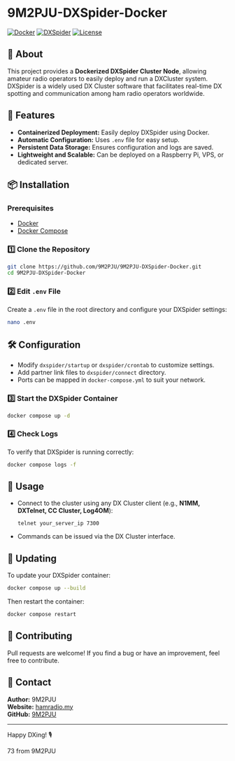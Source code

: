 # 9M2PJU-DXSpider-Docker

[![Docker](https://img.shields.io/badge/Docker-Enabled-blue)](https://www.docker.com/)
[![DXSpider](https://img.shields.io/badge/DXSpider-Cluster-red)](http://www.dxcluster.org/)
[![License](https://img.shields.io/badge/License-MIT-green)](LICENSE)

## 📌 About
This project provides a **Dockerized DXSpider Cluster Node**, allowing amateur radio operators to easily deploy and run a DXCluster system. DXSpider is a widely used DX Cluster software that facilitates real-time DX spotting and communication among ham radio operators worldwide.

## 🚀 Features
- **Containerized Deployment:** Easily deploy DXSpider using Docker.
- **Automatic Configuration:** Uses `.env` file for easy setup.
- **Persistent Data Storage:** Ensures configuration and logs are saved.
- **Lightweight and Scalable:** Can be deployed on a Raspberry Pi, VPS, or dedicated server.

## 📦 Installation

### Prerequisites
- [Docker](https://docs.docker.com/get-docker/)
- [Docker Compose](https://docs.docker.com/compose/install/)

### 1️⃣ Clone the Repository
```bash
git clone https://github.com/9M2PJU/9M2PJU-DXSpider-Docker.git
cd 9M2PJU-DXSpider-Docker
```

### 2️⃣ Edit `.env` File
Create a `.env` file in the root directory and configure your DXSpider settings:
```bash
nano .env
```

## 🛠 Configuration
- Modify `dxspider/startup` or `dxspider/crontab` to customize settings.
- Add partner link files to `dxspider/connect` directory.
- Ports can be mapped in `docker-compose.yml` to suit your network.

### 3️⃣ Start the DXSpider Container
```bash
docker compose up -d
```

### 4️⃣ Check Logs
To verify that DXSpider is running correctly:
```bash
docker compose logs -f
```

## 📡 Usage
- Connect to the cluster using any DX Cluster client (e.g., **N1MM, DXTelnet, CC Cluster, Log4OM**):
  ```
  telnet your_server_ip 7300
  ```
- Commands can be issued via the DX Cluster interface.

## 🔄 Updating
To update your DXSpider container:
```bash
docker compose up --build
```
Then restart the container:
```bash
docker compose restart
```

## 🤝 Contributing
Pull requests are welcome! If you find a bug or have an improvement, feel free to contribute.

## 📧 Contact
**Author:** 9M2PJU  
**Website:** [hamradio.my](https://hamradio.my)  
**GitHub:** [9M2PJU](https://github.com/9M2PJU)  

---
Happy DXing! 🎙️

73 from 9M2PJU

